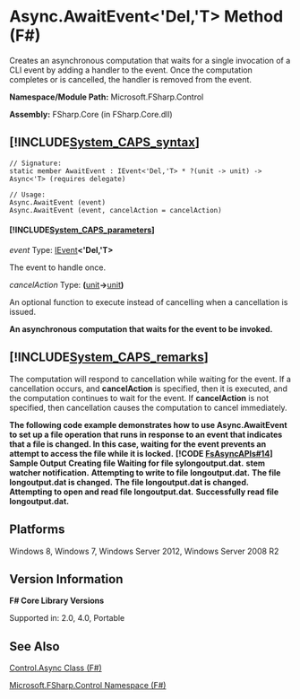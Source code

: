 # Async.AwaitEvent<'Del,'T> Method (F#)

Creates an asynchronous computation that waits for a single invocation of a CLI event by adding a handler to the event. Once the computation completes or is cancelled, the handler is removed from the event.

**Namespace/Module Path:** Microsoft.FSharp.Control

**Assembly:** FSharp.Core (in FSharp.Core.dll)


## [!INCLUDE[System_CAPS_syntax](//System/Token/System_CAPS_syntax_md.md)]

```
// Signature:
static member AwaitEvent : IEvent<'Del,'T> * ?(unit -> unit) -> Async<'T> (requires delegate)

// Usage:
Async.AwaitEvent (event)
Async.AwaitEvent (event, cancelAction = cancelAction)
```

#### [!INCLUDE[System_CAPS_parameters](//System/Token/System_CAPS_parameters_md.md)]
*event*
Type: [IEvent](http://msdn.microsoft.com/en-us/library/8dbca0df-f8a1-40bd-8d50-aa26f6a8b862)**&lt;'Del,'T&gt;**


The event to handle once.


*cancelAction*
Type: **(**[unit](http://msdn.microsoft.com/en-us/library/00b837c2-6c8a-483a-87d3-0479c64037a7)**-&gt;**[unit](http://msdn.microsoft.com/en-us/library/00b837c2-6c8a-483a-87d3-0479c64037a7)**)**


An optional function to execute instead of cancelling when a cancellation is issued.



**An asynchronous computation that waits for the event to be invoked.**
## [!INCLUDE[System_CAPS_remarks](//System/Token/System_CAPS_remarks_md.md)]
The computation will respond to cancellation while waiting for the event. If a cancellation occurs, and **cancelAction** is specified, then it is executed, and the computation continues to wait for the event. If **cancelAction** is not specified, then cancellation causes the computation to cancel immediately.

**The following code example demonstrates how to use Async.AwaitEvent to set up a file operation that runs in response to an event that indicates that a file is changed. In this case, waiting for the event prevents an attempt to access the file while it is locked.**
**[!CODE [FsAsyncAPIs#14](../CodeSnippet/VS_Snippets_Fsharp/fsasyncapis/FSharp/fs/program.fs#14)]**
**Sample Output**
**Creating file Waiting for file sylongoutput.dat.**
**stem watcher notification.**
**Attempting to write to file longoutput.dat.**
**The file longoutput.dat is changed.**
**The file longoutput.dat is changed.**
**Attempting to open and read file longoutput.dat.**
**Successfully read file longoutput.dat.**
## Platforms
Windows 8, Windows 7, Windows Server 2012, Windows Server 2008 R2


## Version Information
**F# Core Library Versions**

Supported in: 2.0, 4.0, Portable




## See Also
[Control.Async Class &#40;F&#35;&#41;](Control.Async+Class+28%F%2329%.md)

[Microsoft.FSharp.Control Namespace &#40;F&#35;&#41;](Microsoft.FSharp.Control+Namespace+28%F%2329%.md)

